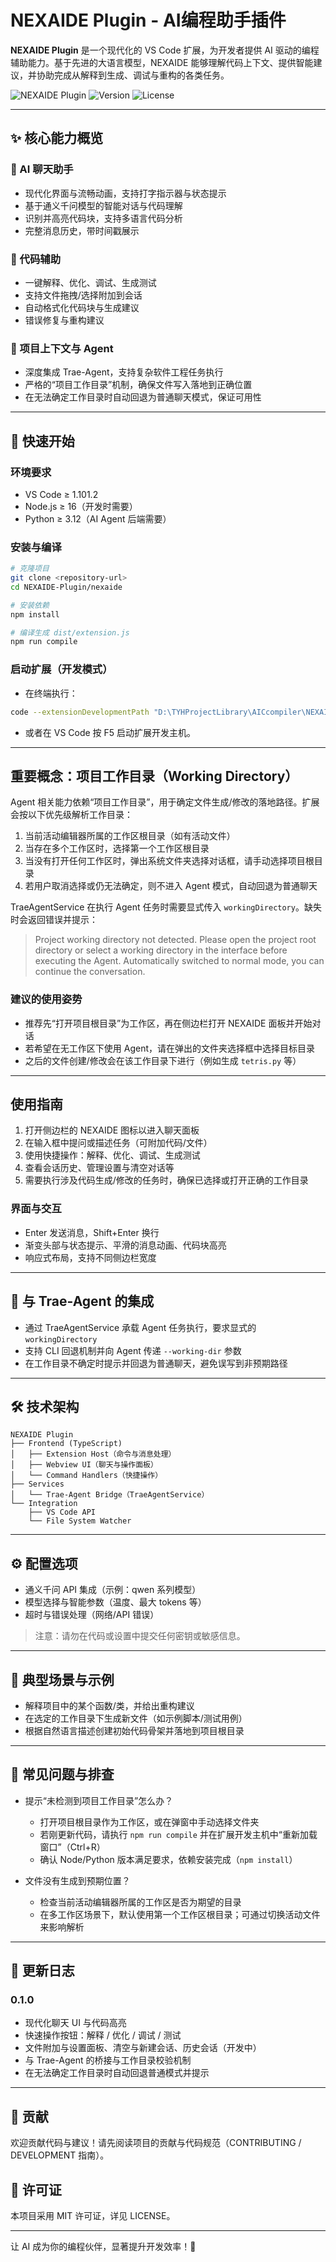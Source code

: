 # NEXAIDE Plugin - AI编程助手插件

**NEXAIDE Plugin** 是一个现代化的 VS Code 扩展，为开发者提供 AI 驱动的编程辅助能力。基于先进的大语言模型，NEXAIDE 能够理解代码上下文、提供智能建议，并协助完成从解释到生成、调试与重构的各类任务。

![NEXAIDE Plugin](https://img.shields.io/badge/NEXAIDE-AI%20Assistant-blue?style=for-the-badge&logo=visualstudiocode)
![Version](https://img.shields.io/badge/version-0.1.0-green?style=for-the-badge)
![License](https://img.shields.io/badge/license-MIT-orange?style=for-the-badge)

---

## ✨ 核心能力概览

### 🤖 AI 聊天助手
- 现代化界面与流畅动画，支持打字指示器与状态提示
- 基于通义千问模型的智能对话与代码理解
- 识别并高亮代码块，支持多语言代码分析
- 完整消息历史，带时间戳展示

### 🔧 代码辅助
- 一键解释、优化、调试、生成测试
- 支持文件拖拽/选择附加到会话
- 自动格式化代码块与生成建议
- 错误修复与重构建议

### 🧠 项目上下文与 Agent
- 深度集成 Trae-Agent，支持复杂软件工程任务执行
- 严格的“项目工作目录”机制，确保文件写入落地到正确位置
- 在无法确定工作目录时自动回退为普通聊天模式，保证可用性

---

## 🚀 快速开始

### 环境要求
- VS Code ≥ 1.101.2
- Node.js ≥ 16（开发时需要）
- Python ≥ 3.12（AI Agent 后端需要）

### 安装与编译

```bash
# 克隆项目
git clone <repository-url>
cd NEXAIDE-Plugin/nexaide

# 安装依赖
npm install

# 编译生成 dist/extension.js
npm run compile
```

### 启动扩展（开发模式）
- 在终端执行：

```bash
code --extensionDevelopmentPath "D:\TYHProjectLibrary\AICcompiler\NEXAIDE\NEXAIDE-Plugin\nexaide"
```

- 或者在 VS Code 按 F5 启动扩展开发主机。

---

## 重要概念：项目工作目录（Working Directory）

Agent 相关能力依赖“项目工作目录”，用于确定文件生成/修改的落地路径。扩展会按以下优先级解析工作目录：

1) 当前活动编辑器所属的工作区根目录（如有活动文件）
2) 当存在多个工作区时，选择第一个工作区根目录
3) 当没有打开任何工作区时，弹出系统文件夹选择对话框，请手动选择项目根目录
4) 若用户取消选择或仍无法确定，则不进入 Agent 模式，自动回退为普通聊天

TraeAgentService 在执行 Agent 任务时需要显式传入 `workingDirectory`。缺失时会返回错误并提示：

> Project working directory not detected. Please open the project root directory or select a working directory in the interface before executing the Agent. Automatically switched to normal mode, you can continue the conversation.

### 建议的使用姿势
- 推荐先“打开项目根目录”为工作区，再在侧边栏打开 NEXAIDE 面板并开始对话
- 若希望在无工作区下使用 Agent，请在弹出的文件夹选择框中选择目标目录
- 之后的文件创建/修改会在该工作目录下进行（例如生成 `tetris.py` 等）

---

## 使用指南

1. 打开侧边栏的 NEXAIDE 图标以进入聊天面板
2. 在输入框中提问或描述任务（可附加代码/文件）
3. 使用快捷操作：解释、优化、调试、生成测试
4. 查看会话历史、管理设置与清空对话等
5. 需要执行涉及代码生成/修改的任务时，确保已选择或打开正确的工作目录

### 界面与交互
- Enter 发送消息，Shift+Enter 换行
- 渐变头部与状态提示、平滑的消息动画、代码块高亮
- 响应式布局，支持不同侧边栏宽度

---

## 🔌 与 Trae-Agent 的集成

- 通过 TraeAgentService 承载 Agent 任务执行，要求显式的 `workingDirectory`
- 支持 CLI 回退机制并向 Agent 传递 `--working-dir` 参数
- 在工作目录不确定时提示并回退为普通聊天，避免误写到非预期路径

---

## 🛠️ 技术架构

```
NEXAIDE Plugin
├── Frontend (TypeScript)
│   ├── Extension Host（命令与消息处理）
│   ├── Webview UI（聊天与操作面板）
│   └── Command Handlers（快捷操作）
├── Services
│   └── Trae-Agent Bridge（TraeAgentService）
└── Integration
    ├── VS Code API
    └── File System Watcher
```

---

## ⚙️ 配置选项

- 通义千问 API 集成（示例：qwen 系列模型）
- 模型选择与智能参数（温度、最大 tokens 等）
- 超时与错误处理（网络/API 错误）

> 注意：请勿在代码或设置中提交任何密钥或敏感信息。

---

## 🧪 典型场景与示例

- 解释项目中的某个函数/类，并给出重构建议
- 在选定的工作目录下生成新文件（如示例脚本/测试用例）
- 根据自然语言描述创建初始代码骨架并落地到项目根目录

---

## 🐛 常见问题与排查

- 提示“未检测到项目工作目录”怎么办？
  - 打开项目根目录作为工作区，或在弹窗中手动选择文件夹
  - 若刚更新代码，请执行 `npm run compile` 并在扩展开发主机中“重新加载窗口”（Ctrl+R）
  - 确认 Node/Python 版本满足要求，依赖安装完成（`npm install`）

- 文件没有生成到预期位置？
  - 检查当前活动编辑器所属的工作区是否为期望的目录
  - 在多工作区场景下，默认使用第一个工作区根目录；可通过切换活动文件来影响解析

---

## 📝 更新日志

### 0.1.0
- 现代化聊天 UI 与代码高亮
- 快速操作按钮：解释 / 优化 / 调试 / 测试
- 文件附加与设置面板、清空与新建会话、历史会话（开发中）
- 与 Trae-Agent 的桥接与工作目录校验机制
- 在无法确定工作目录时自动回退普通模式并提示

---

## 🤝 贡献

欢迎贡献代码与建议！请先阅读项目的贡献与代码规范（CONTRIBUTING / DEVELOPMENT 指南）。

## 📄 许可证

本项目采用 MIT 许可证，详见 LICENSE。

---

让 AI 成为你的编程伙伴，显著提升开发效率！🚀
